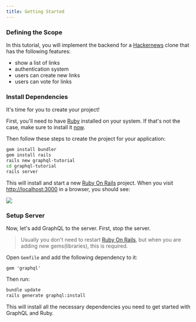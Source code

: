 ```yaml
---
title: Getting Started
---
```


### Defining the Scope

In this tutorial, you will implement the backend for a [Hackernews](https://news.ycombinator.com/) clone that has the following features:

* show a list of links
* authentication system
* users can create new links
* users can vote for links

### Install Dependencies

It's time for you to create your project!

First, you'll need to have [Ruby](https://www.ruby-lang.org/en/documentation/installation/) installed on your system. If that's not the case, make sure to install it [now](https://www.ruby-lang.org/en/documentation/installation/).

<Instruction>

Then follow these steps to create the project for your application:

```bash
gem install bundler
gem install rails
rails new graphql-tutorial
cd graphql-tutorial
rails server
```

</Instruction>

This will install and start a new [Ruby On Rails](http://rubyonrails.org/) project. When you visit [http://localhost:3000](http://localhost:3000/) in a browser, you should see:

![](http://i.imgur.com/RLFWuiq.jpg)

### Setup Server

Now, let's add GraphQL to the server. First, stop the server.

> Usually you don't need to restart [Ruby On Rails](http://rubyonrails.org/), but when you are adding new gems(libraries), this is required.

<Instruction>

Open `Gemfile` and add the following dependency to it:

```ruby(path=".../graphql-ruby/Gemfile")
gem 'graphql'
```

</Instruction>

<Instruction>

Then run:

```bash
bundle update
rails generate graphql:install
```

</Instruction>

This will install all the necessary dependencies you need to get started with GraphQL and Ruby.

